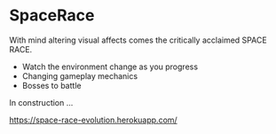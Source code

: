 # SpaceRace

With mind altering visual affects comes the critically acclaimed SPACE RACE.  

  - Watch the environment change as you progress
  - Changing gameplay mechanics
  - Bosses to battle

In construction ... 

https://space-race-evolution.herokuapp.com/